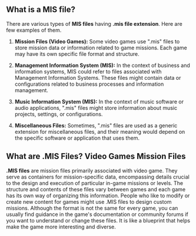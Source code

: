 ## What is a MIS file?

There are various types of **MIS files** having **.mis file extension**.  Here are few examples of them.

1.  **Mission Files (Video Games):** Some video games use ".mis" files to store mission data or information related to game missions. Each game may have its own specific file format and structure.
    
2.  **Management Information System (MIS):** In the context of business and information systems, MIS could refer to files associated with Management Information Systems. These files might contain data or configurations related to business processes and information management.
    
3.  **Music Information System (MIS):** In the context of music software or audio applications, ".mis" files might store information about music projects, settings, or configurations.
    
4.  **Miscellaneous Files:** Sometimes, ".mis" files are used as a generic extension for miscellaneous files, and their meaning would depend on the specific software or application that uses them.

## What are .MIS Files? Video Games Mission Files

**.MIS files** are mission files primarily associated with video game. They serve as containers for mission-specific data, encompassing details crucial to the design and execution of particular in-game missions or levels. The structure and contents of these files vary between games and each game has its own way of organizing this information. People who like to modify or create new content for games might use .MIS files to design custom missions. Although the format is not the same for every game, you can usually find guidance in the game's documentation or community forums if you want to understand or change these files. It is like a blueprint that helps make the game more interesting and diverse.



